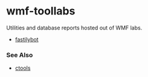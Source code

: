 # wmf-toollabs

Utilities and database reports hosted out of WMF labs.

* [fastilybot](https://tools.wmflabs.org/fastilybot)

### See Also
* [ctools](https://github.com/fastily/ctools)